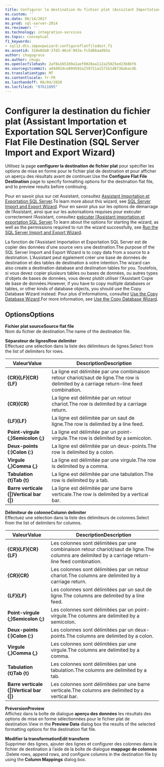 ```yaml
---
title: Configurer la destination du fichier plat (Assistant Importation et Exportation SQL Server) | Microsoft Docs
ms.custom: ''
ms.date: 06/14/2017
ms.prod: sql-server-2014
ms.reviewer: ''
ms.technology: integration-services
ms.topic: conceptual
f1_keywords:
- sql12.dts.impexpwizard.configureflatfiledest.f1
ms.assetid: 318e8da0-37d3-46cd-943a-fc5d66aad93a
author: chugugrace
ms.author: chugu
ms.openlocfilehash: 2af8a1653d9a1aef0828aa112a25825ed23b8bf6
ms.sourcegitcommit: ad4d92dce894592a259721a1571b1d8736abacdb
ms.translationtype: MT
ms.contentlocale: fr-FR
ms.lasthandoff: 08/04/2020
ms.locfileid: "87611895"
---
```

# <a name="configure-flat-file-destination-sql-server-import-and-export-wizard"></a><span data-ttu-id="df061-102">Configurer la destination du fichier plat (Assistant Importation et Exportation SQL Server)</span><span class="sxs-lookup"><span data-stu-id="df061-102">Configure Flat File Destination (SQL Server Import and Export Wizard)</span></span>
  <span data-ttu-id="df061-103">Utilisez la page **configurer la destination de fichier plat** pour spécifier les options de mise en forme pour le fichier plat de destination et pour afficher un aperçu des résultats avant de continuer.</span><span class="sxs-lookup"><span data-stu-id="df061-103">Use the **Configure Flat File Destination** page to specify formatting options for the destination flat file, and to preview results before continuing.</span></span>  
  
 <span data-ttu-id="df061-104">Pour en savoir plus sur cet Assistant, consultez [Assistant Importation et Exportation SQL Server](import-and-export-data-with-the-sql-server-import-and-export-wizard.md).</span><span class="sxs-lookup"><span data-stu-id="df061-104">To learn more about this wizard, see [SQL Server Import and Export Wizard](import-and-export-data-with-the-sql-server-import-and-export-wizard.md).</span></span> <span data-ttu-id="df061-105">Pour en savoir plus sur les options de démarrage de l’Assistant, ainsi que sur les autorisations requises pour exécuter correctement l’Assistant, consultez [exécuter l’Assistant importation et exportation SQL Server](start-the-sql-server-import-and-export-wizard.md).</span><span class="sxs-lookup"><span data-stu-id="df061-105">To learn about the options for starting the wizard, as well as the permissions required to run the wizard successfully, see [Run the SQL Server Import and Export Wizard](start-the-sql-server-import-and-export-wizard.md).</span></span>  
  
 <span data-ttu-id="df061-106">La fonction de l'Assistant Importation et Exportation SQL Server est de copier des données d'une source vers une destination.</span><span class="sxs-lookup"><span data-stu-id="df061-106">The purpose of the SQL Server Import and Export Wizard is to copy data from a source to a destination.</span></span> <span data-ttu-id="df061-107">L'Assistant peut également créer une base de données de destination et des tables de destination à votre intention.</span><span class="sxs-lookup"><span data-stu-id="df061-107">The wizard can also create a destination database and destination tables for you.</span></span> <span data-ttu-id="df061-108">Toutefois, si vous devez copier plusieurs tables ou bases de données, ou autres types d'objets de bases de données, vous devez plutôt utiliser l'Assistant Copie de base de données.</span><span class="sxs-lookup"><span data-stu-id="df061-108">However, if you have to copy multiple databases or tables, or other kinds of database objects, you should use the Copy Database Wizard instead.</span></span> <span data-ttu-id="df061-109">Pour plus d'informations, consultez [Use the Copy Database Wizard](../../relational-databases/databases/use-the-copy-database-wizard.md).</span><span class="sxs-lookup"><span data-stu-id="df061-109">For more information, see [Use the Copy Database Wizard](../../relational-databases/databases/use-the-copy-database-wizard.md).</span></span>  
  
## <a name="options"></a><span data-ttu-id="df061-110">Options</span><span class="sxs-lookup"><span data-stu-id="df061-110">Options</span></span>  
 <span data-ttu-id="df061-111">**Fichier plat source**</span><span class="sxs-lookup"><span data-stu-id="df061-111">**Source flat file**</span></span>  
 <span data-ttu-id="df061-112">Nom du fichier de destination.</span><span class="sxs-lookup"><span data-stu-id="df061-112">The name of the destination file.</span></span>  
  
 <span data-ttu-id="df061-113">**Séparateur de lignes**</span><span class="sxs-lookup"><span data-stu-id="df061-113">**Row delimiter**</span></span>  
 <span data-ttu-id="df061-114">Effectuez une sélection dans la liste des délimiteurs de lignes.</span><span class="sxs-lookup"><span data-stu-id="df061-114">Select from the list of delimiters for rows.</span></span>  
  
|<span data-ttu-id="df061-115">Valeur</span><span class="sxs-lookup"><span data-stu-id="df061-115">Value</span></span>|<span data-ttu-id="df061-116">Description</span><span class="sxs-lookup"><span data-stu-id="df061-116">Description</span></span>|  
|-----------|-----------------|  
|<span data-ttu-id="df061-117">**{CR}{LF}**</span><span class="sxs-lookup"><span data-stu-id="df061-117">**{CR}{LF}**</span></span>|<span data-ttu-id="df061-118">La ligne est délimitée par une combinaison retour chariot/saut de ligne.</span><span class="sxs-lookup"><span data-stu-id="df061-118">The row is delimited by a carriage return-line feed combination.</span></span>|  
|<span data-ttu-id="df061-119">**{CR}**</span><span class="sxs-lookup"><span data-stu-id="df061-119">**{CR}**</span></span>|<span data-ttu-id="df061-120">La ligne est délimitée par un retour chariot.</span><span class="sxs-lookup"><span data-stu-id="df061-120">The row is delimited by a carriage return.</span></span>|  
|<span data-ttu-id="df061-121">**{LF}**</span><span class="sxs-lookup"><span data-stu-id="df061-121">**{LF}**</span></span>|<span data-ttu-id="df061-122">La ligne est délimitée par un saut de ligne.</span><span class="sxs-lookup"><span data-stu-id="df061-122">The row is delimited by a line feed.</span></span>|  
|<span data-ttu-id="df061-123">**Point-virgule {;}**</span><span class="sxs-lookup"><span data-stu-id="df061-123">**Semicolon {;}**</span></span>|<span data-ttu-id="df061-124">La ligne est délimitée par un point-virgule.</span><span class="sxs-lookup"><span data-stu-id="df061-124">The row is delimited by a semicolon.</span></span>|  
|<span data-ttu-id="df061-125">**Deux-points {:}**</span><span class="sxs-lookup"><span data-stu-id="df061-125">**Colon {:}**</span></span>|<span data-ttu-id="df061-126">La ligne est délimitée par un deux-points.</span><span class="sxs-lookup"><span data-stu-id="df061-126">The row is delimited by a colon.</span></span>|  
|<span data-ttu-id="df061-127">**Virgule {,}**</span><span class="sxs-lookup"><span data-stu-id="df061-127">**Comma {,}**</span></span>|<span data-ttu-id="df061-128">La ligne est délimitée par une virgule.</span><span class="sxs-lookup"><span data-stu-id="df061-128">The row is delimited by a comma.</span></span>|  
|<span data-ttu-id="df061-129">**Tabulation {t}**</span><span class="sxs-lookup"><span data-stu-id="df061-129">**Tab {t}**</span></span>|<span data-ttu-id="df061-130">La ligne est délimitée par une tabulation.</span><span class="sxs-lookup"><span data-stu-id="df061-130">The row is delimited by a tab.</span></span>|  
|<span data-ttu-id="df061-131">**Barre verticale {&#124;}**</span><span class="sxs-lookup"><span data-stu-id="df061-131">**Vertical bar {&#124;}**</span></span>|<span data-ttu-id="df061-132">La ligne est délimitée par une barre verticale.</span><span class="sxs-lookup"><span data-stu-id="df061-132">The row is delimited by a vertical bar.</span></span>|  
  
 <span data-ttu-id="df061-133">**Délimiteur de colonne**</span><span class="sxs-lookup"><span data-stu-id="df061-133">**Column delimiter**</span></span>  
 <span data-ttu-id="df061-134">Effectuez une sélection dans la liste des délimiteurs de colonnes.</span><span class="sxs-lookup"><span data-stu-id="df061-134">Select from the list of delimiters for columns.</span></span>  
  
|<span data-ttu-id="df061-135">Valeur</span><span class="sxs-lookup"><span data-stu-id="df061-135">Value</span></span>|<span data-ttu-id="df061-136">Description</span><span class="sxs-lookup"><span data-stu-id="df061-136">Description</span></span>|  
|-----------|-----------------|  
|<span data-ttu-id="df061-137">**{CR}{LF}**</span><span class="sxs-lookup"><span data-stu-id="df061-137">**{CR}{LF}**</span></span>|<span data-ttu-id="df061-138">Les colonnes sont délimitées par une combinaison retour chariot/saut de ligne.</span><span class="sxs-lookup"><span data-stu-id="df061-138">The columns are delimited by a carriage return-line feed combination.</span></span>|  
|<span data-ttu-id="df061-139">**{CR}**</span><span class="sxs-lookup"><span data-stu-id="df061-139">**{CR}**</span></span>|<span data-ttu-id="df061-140">Les colonnes sont délimitées par un retour chariot.</span><span class="sxs-lookup"><span data-stu-id="df061-140">The columns are delimited by a carriage return.</span></span>|  
|<span data-ttu-id="df061-141">**{LF}**</span><span class="sxs-lookup"><span data-stu-id="df061-141">**{LF}**</span></span>|<span data-ttu-id="df061-142">Les colonnes sont délimitées par un saut de ligne.</span><span class="sxs-lookup"><span data-stu-id="df061-142">The columns are delimited by a line feed.</span></span>|  
|<span data-ttu-id="df061-143">**Point-virgule {;}**</span><span class="sxs-lookup"><span data-stu-id="df061-143">**Semicolon {;}**</span></span>|<span data-ttu-id="df061-144">Les colonnes sont délimitées par un point-virgule.</span><span class="sxs-lookup"><span data-stu-id="df061-144">The columns are delimited by a semicolon.</span></span>|  
|<span data-ttu-id="df061-145">**Deux-points {:}**</span><span class="sxs-lookup"><span data-stu-id="df061-145">**Colon {:}**</span></span>|<span data-ttu-id="df061-146">Les colonnes sont délimitées par un deux-points.</span><span class="sxs-lookup"><span data-stu-id="df061-146">The columns are delimited by a colon.</span></span>|  
|<span data-ttu-id="df061-147">**Virgule {,}**</span><span class="sxs-lookup"><span data-stu-id="df061-147">**Comma {,}**</span></span>|<span data-ttu-id="df061-148">Les colonnes sont délimitées par une virgule.</span><span class="sxs-lookup"><span data-stu-id="df061-148">The columns are delimited by a comma.</span></span>|  
|<span data-ttu-id="df061-149">**Tabulation {t}**</span><span class="sxs-lookup"><span data-stu-id="df061-149">**Tab {t}**</span></span>|<span data-ttu-id="df061-150">Les colonnes sont délimitées par une tabulation.</span><span class="sxs-lookup"><span data-stu-id="df061-150">The columns are delimited by a tab.</span></span>|  
|<span data-ttu-id="df061-151">**Barre verticale {&#124;}**</span><span class="sxs-lookup"><span data-stu-id="df061-151">**Vertical bar {&#124;}**</span></span>|<span data-ttu-id="df061-152">Les colonnes sont délimitées par une barre verticale.</span><span class="sxs-lookup"><span data-stu-id="df061-152">The columns are delimited by a vertical bar.</span></span>|  
  
 <span data-ttu-id="df061-153">**Préversion**</span><span class="sxs-lookup"><span data-stu-id="df061-153">**Preview**</span></span>  
 <span data-ttu-id="df061-154">Affichez dans la boîte de dialogue **aperçu des données** les résultats des options de mise en forme sélectionnées pour le fichier plat de destination.</span><span class="sxs-lookup"><span data-stu-id="df061-154">View in the **Preview Data** dialog box the results of the selected formatting options for the destination flat file.</span></span>  
  
 <span data-ttu-id="df061-155">**Modifier la transformation**</span><span class="sxs-lookup"><span data-stu-id="df061-155">**Edit transform**</span></span>  
 <span data-ttu-id="df061-156">Supprimer des lignes, ajouter des lignes et configurer des colonnes dans le fichier de destination à l’aide de la boîte de dialogue **mappage de colonnes** .</span><span class="sxs-lookup"><span data-stu-id="df061-156">Delete rows, append rows, and configure columns in the destination file by using the **Column Mappings** dialog box.</span></span>  
  
  
